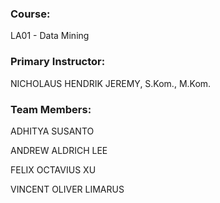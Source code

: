 ### Course:

LA01 - Data Mining



### Primary Instructor:

NICHOLAUS HENDRIK JEREMY, S.Kom., M.Kom.



### Team Members:

ADHITYA SUSANTO

ANDREW ALDRICH LEE

FELIX OCTAVIUS XU

VINCENT OLIVER LIMARUS
